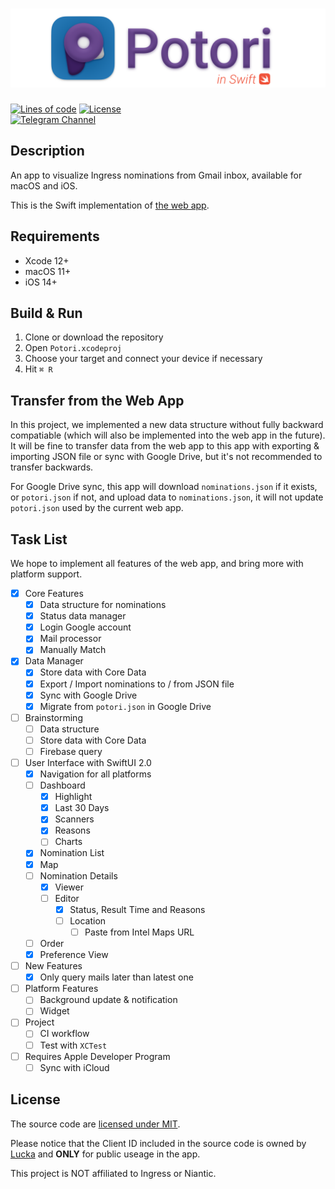 # ![](./Readme/title.png)

[![Lines of code](https://img.shields.io/tokei/lines/github/lucka-me/potori-swift)](# "Repository")
[![License](https://img.shields.io/github/license/lucka-me/potori-swift)](./LICENSE "License")  
[![Telegram Channel](https://img.shields.io/badge/telegram-channel-37aee2?logo=telegram)](https://t.me/potori "Telegram Channel")

## Description

An app to visualize Ingress nominations from Gmail inbox, available for macOS and iOS.

This is the Swift implementation of [the web app](https://github.com/lucka-me/potori).

## Requirements
- Xcode 12+
- macOS 11+
- iOS 14+

## Build & Run

1. Clone or download the repository
2. Open `Potori.xcodeproj`
3. Choose your target and connect your device if necessary
4. Hit `⌘ R`

## Transfer from the Web App
In this project, we implemented a new data structure without fully backward compatiable (which will also be implemented into the web app in the future). It will be fine to transfer data from the web app to this app with exporting & importing JSON file or sync with Google Drive, but it's not recommended to transfer backwards.

For Google Drive sync, this app will download `nominations.json` if it exists, or `potori.json` if not, and upload data to `nominations.json`, it will not update `potori.json` used by the current web app.

## Task List
We hope to implement all features of the web app, and bring more with platform support.

- [x] Core Features
  - [x] Data structure for nominations
  - [x] Status data manager
  - [x] Login Google account
  - [x] Mail processor
  - [x] Manually Match
- [x] Data Manager
  - [x] Store data with Core Data
  - [x] Export / Import nominations to / from JSON file
  - [x] Sync with Google Drive
  - [x] Migrate from `potori.json` in Google Drive
- [ ] Brainstorming
  - [ ] Data structure
  - [ ] Store data with Core Data
  - [ ] Firebase query
- [ ] User Interface with SwiftUI 2.0
  - [x] Navigation for all platforms
  - [ ] Dashboard
    - [x] Highlight
    - [x] Last 30 Days
    - [x] Scanners
    - [x] Reasons
    - [ ] Charts
  - [x] Nomination List
  - [x] Map
  - [ ] Nomination Details
    - [x] Viewer
    - [ ] Editor
      - [x] Status, Result Time and Reasons
      - [ ] Location
        - [ ] Paste from Intel Maps URL
  - [ ] Order
  - [x] Preference View
- [ ] New Features
  - [x] Only query mails later than latest one
- [ ] Platform Features
  - [ ] Background update & notification
  - [ ] Widget
- [ ] Project
  - [ ] CI workflow
  - [ ] Test with `XCTest`
- [ ] Requires Apple Developer Program
  - [ ] Sync with iCloud

## License
The source code are [licensed under MIT](./LICENSE).

Please notice that the Client ID included in the source code is owned by [Lucka](https://github.com/lucka-me) and **ONLY** for public useage in the app.

This project is NOT affiliated to Ingress or Niantic.
